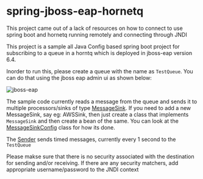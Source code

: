 # spring-jboss-eap-hornetq

This project came out of a lack of resources on how to connect to use spring boot and hornetq running remotely and
connecting through JNDI

This project is a sample all Java Config based spring boot project for subscribing to a queue in a horntq which
is deployed in jboss-eap version 6.4.

Inorder to run this, please create a queue with the name as `TestQueue`. You can do that using the jboss eap admin ui as shown below:

![jboss-eap](https://cloud.githubusercontent.com/assets/2038273/15016523/6ca06f96-11c6-11e6-83bd-13967da7f925.png)

The sample code currently reads a message from the queue and sends it to multiple processors/sinks of type [MessageSink](https://github.com/anoop2811/spring-jboss-eap-hornetq/blob/master/src/main/java/com/sample/processors/MessageSink.java).
If you need to add a new MessageSink, say eg: AWSSink, then just create a class that implements `MessageSink` and then create a bean of the same. You can look at the [MessageSinkConfig](https://github.com/anoop2811/spring-jboss-eap-hornetq/blob/master/src/main/java/com/sample/config/MessageSinkConfig.java) class for how its done.

The [Sender](https://github.com/anoop2811/spring-jboss-eap-hornetq/blob/master/src/main/java/com/sample/sender/Sender.java) sends timed messages, currently every 1 second to the `TestQueue`

Please makse sure that there is no security associated with the destination for sending and/or receiving. If there are any security matchers, add appropriate username/password to the JNDI context
